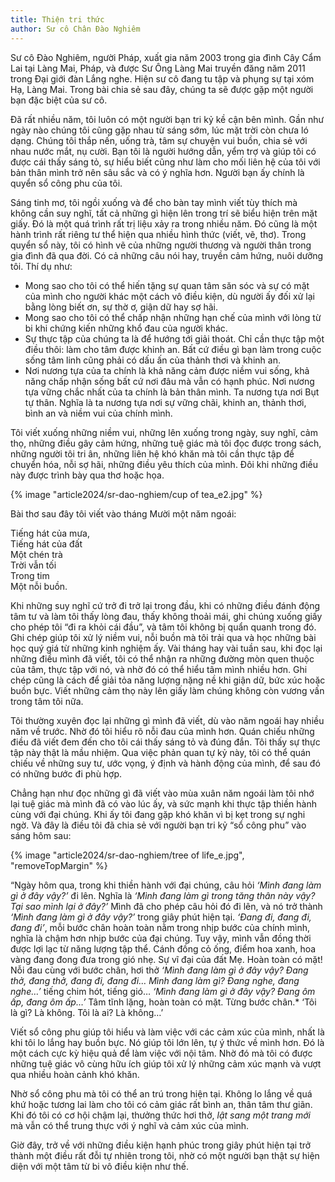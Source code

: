```yaml
---
title: Thiện tri thức
author: Sư cô Chân Đào Nghiêm
---
```


<p class="editors-preface">Sư cô Đào Nghiêm, người Pháp, xuất gia năm 2003 trong gia đình Cây Cẩm Lai tại Làng Mai, Pháp, và được Sư Ông Làng Mai truyền đăng năm 2011 trong Đại giới đàn Lắng nghe. Hiện sư cô đang tu tập và phụng sự tại xóm Hạ, Làng Mai. Trong bài chia sẻ sau đây, chúng ta sẽ được gặp một người bạn đặc biệt của sư cô.</p>

Đã rất nhiều năm, tôi luôn có một người bạn tri kỷ kề cận bên mình. Gần như ngày nào chúng tôi cũng gặp nhau từ sáng sớm, lúc mặt trời còn chưa ló dạng. Chúng tôi thắp nến, uống trà, tâm sự chuyện vui buồn, chia sẻ với nhau nước mắt, nụ cười. Bạn tôi là người hướng dẫn, yểm trợ và giúp tôi có được cái thấy sáng tỏ, sự hiểu biết cũng như làm cho mối liên hệ của tôi với bản thân mình trở nên sâu sắc và có ý nghĩa hơn. Người bạn ấy chính là quyển sổ công phu của tôi.

Sáng tinh mơ, tôi ngồi xuống và để cho bàn tay mình viết tùy thích mà không cần suy nghĩ, tất cả những gì hiện lên trong trí sẽ biểu hiện trên mặt giấy. Đó là một quá trình rất trị liệu xảy ra trong nhiều năm. Đó cũng là một hành trình rất riêng tư thể hiện qua nhiều hình thức (viết, vẽ, thơ). Trong quyển sổ này, tôi có hình vẽ của những người thương và người thân trong gia đình đã qua đời. Có cả những câu nói hay, truyền cảm hứng, nuôi dưỡng tôi. Thí dụ như:

 - Mong sao cho tôi có thể hiến tặng sự quan tâm săn sóc và sự có mặt của mình cho người khác một cách vô điều kiện, dù người ấy đối xử lại bằng lòng biết ơn, sự thờ ơ, giận dữ hay sợ hãi.
 - Mong sao cho tôi có thể chấp nhận những hạn chế của mình với lòng từ bi khi chứng kiến những khổ đau của người khác.
 - Sự thực tập của chúng ta là để hướng tới giải thoát. Chỉ cần thực tập một điều thôi: làm cho tâm được khinh an. Bất cứ điều gì bạn làm trong cuộc sống tâm linh cũng phải có dấu ấn của thảnh thơi và khinh an.
 - Nơi nương tựa của ta chính là khả năng cảm được niềm vui sống, khả năng chấp nhận sống bất cứ nơi đâu mà vẫn có hạnh phúc. Nơi nương tựa vững chắc nhất của ta chính là bản thân mình. Ta nương tựa nơi Bụt tự thân. Nghĩa là ta nương tựa nơi sự vững chãi, khinh an, thảnh thơi, bình an và niềm vui của chính mình.

Tôi viết xuống những niềm vui, những lên xuống trong ngày, suy nghĩ, cảm thọ, những điều gây cảm hứng, những tuệ giác mà tôi đọc được trong sách, những người tôi tri ân, những liên hệ khó khăn mà tôi cần thực tập để chuyển hóa, nỗi sợ hãi, những điều yêu thích của mình. Đôi khi những điều này được trình bày qua thơ hoặc họa.

{% image "article2024/sr-dao-nghiem/cup of tea_e2.jpg" %}

<p class="noIndent">Bài thơ sau đây tôi viết vào tháng Mười một năm ngoái:</p>

<div class="verse"><p>Tiếng hát của mưa,<br/>
Tiếng hát của đất<br/>
Một chén trà<br/>
Trời vẫn tối<br/>
Trong tim<br/>
Một nỗi buồn.</p></div>

<!-- <p class="pull-quote" style="text-align: center; font-size: 150%;">Tiếng hát của mưa,<br/>
Tiếng hát của đất<br/>
Một chén trà<br/>
Trời vẫn tối<br/>
Trong tim<br/>
Một nỗi buồn.</p> -->


Khi những suy nghĩ cứ trở đi trở lại trong đầu, khi có những điều đánh động tâm tư và làm tôi thấy lòng đau, thấy không thoải mái, ghi chúng xuống giấy cho phép tôi “đi ra khỏi cái đầu”, và tâm tôi không bị quẩn quanh trong đó. Ghi chép giúp tôi xử lý niềm vui, nỗi buồn mà tôi trải qua và học những bài học quý giá từ những kinh nghiệm ấy. Vài tháng hay vài tuần sau, khi đọc lại những điều mình đã viết, tôi có thể nhận ra những đường mòn quen thuộc của tâm, thực tập với nó, và nhờ đó có thể hiểu tâm mình nhiều hơn. Ghi chép cũng là cách để giải tỏa năng lượng nặng nề khi giận dữ, bức xúc hoặc buồn bực. Viết những cảm thọ này lên giấy làm chúng không còn vương vấn trong tâm tôi nữa.

Tôi thường xuyên đọc lại những gì mình đã viết, dù vào năm ngoái hay nhiều năm về trước. Nhờ đó tôi hiểu rõ nỗi đau của mình hơn. Quán chiếu những điều đã viết đem đến cho tôi cái thấy sáng tỏ và đúng đắn. Tôi thấy sự thực tập này thật là mầu nhiệm. Qua việc phản quan tự kỷ này, tôi có thể quán chiếu về những suy tư, ước vọng, ý định và hành động của mình, để sau đó có những bước đi phù hợp.

Chẳng hạn như đọc những gì đã viết vào mùa xuân năm ngoái làm tôi nhớ lại tuệ giác mà mình đã có vào lúc ấy, và sức mạnh khi thực tập thiền hành cùng với đại chúng. Khi ấy tôi đang gặp khó khăn vì bị kẹt trong sự nghi ngờ. Và đây là điều tôi đã chia sẻ với người bạn tri kỷ “sổ công phu” vào sáng hôm sau:

{% image "article2024/sr-dao-nghiem/tree of life_e.jpg", "removeTopMargin" %}

“Ngày hôm qua, trong khi thiền hành với đại chúng, câu hỏi *‘Mình đang làm gì ở đây vậy?’* đi lên. Nghĩa là *‘Mình đang làm gì trong tăng thân này vậy? Tại sao mình lại ở đây?’* Mình đã cho phép câu hỏi đó đi lên, và nó trở thành *‘Mình đang làm gì ở đây vậy?’* trong giây phút hiện tại. *‘Đang đi, đang đi, đang đi’*, mỗi bước chân hoàn toàn nằm trong nhịp bước của chính mình, nghĩa là chậm hơn nhịp bước của đại chúng. Tuy vậy, mình vẫn đồng thời được lợi lạc từ năng lượng tập thể. Cánh đồng cỏ ống, điểm hoa xanh, hoa vàng đang đong đưa trong gió nhẹ. Sự vĩ đại của đất Mẹ. Hoàn toàn có mặt! Nỗi đau cùng với bước chân, hơi thở *‘Mình đang làm gì ở đây vậy? Đang thở, đang thở, đang đi, đang đi… Mình đang làm gì? Đang nghe, đang nghe…’* tiếng chim hót, tiếng gió… *‘Mình đang làm gì ở đây vậy? Đang ôm ấp, đang ôm ấp…’* Tâm tĩnh lặng, hoàn toàn có mặt. Từng bước chân.* ‘Tôi là gì? Là không. Tôi là ai? Là không…’

Viết sổ công phu giúp tôi hiểu và làm việc với các cảm xúc của mình, nhất là khi tôi lo lắng hay buồn bực. Nó giúp tôi lớn lên, tự ý thức về mình hơn. Đó là một cách cực kỳ hiệu quả để làm việc với nội tâm. Nhờ đó mà tôi có được những tuệ giác vô cùng hữu ích giúp tôi xử lý những cảm xúc mạnh và vượt qua nhiều hoàn cảnh khó khăn.

Nhờ sổ công phu mà tôi có thể an trú trong hiện tại. Không lo lắng về quá khứ hoặc tương lai làm cho tôi có cảm giác rất bình an, thân tâm thư giãn. Khi đó tôi có cơ hội chậm lại, thưởng thức hơi thở, *lật sang một trang mới* mà vẫn có thể trung thực với ý nghĩ và cảm xúc của mình.

Giờ đây, trở về với những điều kiện hạnh phúc trong giây phút hiện tại trở thành một điều rất đỗi tự nhiên trong tôi, nhờ có một người bạn thật sự hiện diện với một tâm từ bi vô điều kiện như thế.

<!-- <div class="article-end"></div> -->

<!-- {% image "article2024/sr-dao-nghiem/Sr. Dao N with Daffodil sisters_e.jpg" %} -->